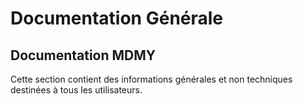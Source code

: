 #  Documentation Générale

## Documentation MDMY

Cette section contient des informations générales et non techniques destinées à tous les utilisateurs.